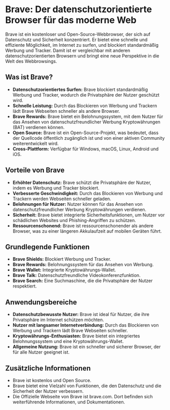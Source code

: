 # Brave: Der datenschutzorientierte Browser für das moderne Web

Brave ist ein kostenloser und Open-Source-Webbrowser, der sich auf Datenschutz und Sicherheit konzentriert. Er bietet eine schnelle und effiziente Möglichkeit, im Internet zu surfen, und blockiert standardmäßig Werbung und Tracker. Damit ist er vergleichbar mit anderen datenschutzorientierten Browsern und bringt eine neue Perspektive in die Welt des Webbrowsings.

## Was ist Brave?

* **Datenschutzorientiertes Surfen:** Brave blockiert standardmäßig Werbung und Tracker, wodurch die Privatsphäre der Nutzer geschützt wird.
* **Schnelle Leistung:** Durch das Blockieren von Werbung und Trackern lädt Brave Webseiten schneller als andere Browser.
* **Brave Rewards:** Brave bietet ein Belohnungssystem, mit dem Nutzer für das Ansehen von datenschutzfreundlicher Werbung Kryptowährungen (BAT) verdienen können.
* **Open Source:** Brave ist ein Open-Source-Projekt, was bedeutet, dass der Quellcode öffentlich zugänglich ist und von einer aktiven Community weiterentwickelt wird.
* **Cross-Plattform:** Verfügbar für Windows, macOS, Linux, Android und iOS.

## Vorteile von Brave

* **Erhöhter Datenschutz:** Brave schützt die Privatsphäre der Nutzer, indem es Werbung und Tracker blockiert.
* **Verbesserte Geschwindigkeit:** Durch das Blockieren von Werbung und Trackern werden Webseiten schneller geladen.
* **Belohnungen für Nutzer:** Nutzer können für das Ansehen von datenschutzfreundlicher Werbung Kryptowährungen verdienen.
* **Sicherheit:** Brave bietet integrierte Sicherheitsfunktionen, um Nutzer vor schädlichen Websites und Phishing-Angriffen zu schützen.
* **Ressourcenschonend:** Brave ist ressourcenschonender als andere Browser, was zu einer längeren Akkulaufzeit auf mobilen Geräten führt.

## Grundlegende Funktionen

* **Brave Shields:** Blockiert Werbung und Tracker.
* **Brave Rewards:** Belohnungssystem für das Ansehen von Werbung.
* **Brave Wallet:** Integrierte Kryptowährungs-Wallet.
* **Brave Talk:** Datenschutzfreundliche Videokonferenzfunktion.
* **Brave Search:** Eine Suchmaschine, die die Privatsphäre der Nutzer respektiert.

## Anwendungsbereiche

* **Datenschutzbewusste Nutzer:** Brave ist ideal für Nutzer, die ihre Privatsphäre im Internet schützen möchten.
* **Nutzer mit langsamer Internetverbindung:** Durch das Blockieren von Werbung und Trackern lädt Brave Webseiten schneller.
* **Kryptowährungs-Enthusiasten:** Brave bietet ein integriertes Belohnungssystem und eine Kryptowährungs-Wallet.
* **Allgemeine Nutzung:** Brave ist ein schneller und sicherer Browser, der für alle Nutzer geeignet ist.

## Zusätzliche Informationen

* Brave ist kostenlos und Open Source.
* Brave bietet eine Vielzahl von Funktionen, die den Datenschutz und die Sicherheit der Nutzer verbessern.
* Die Offizielle Webseite von Brave ist brave.com. Dort befinden sich weiterführende Informationen, und Dokumentationen.